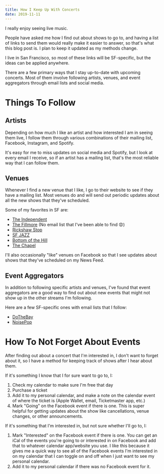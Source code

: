```yaml
---
title: How I Keep Up With Concerts
date: 2019-11-11
---
```


I really enjoy seeing live music.

People have asked me how I find out about shows to go to,
and having a list of links to send them would really make it easier to answer,
so that's what this blog post is.
I plan to keep it updated as my methods change.

I live in San Francisco, so most of these links will be SF-specific, but the
ideas can be applied anywhere.

There are a few primary ways that I stay up-to-date with upcoming concerts.
Most of them involve following artists, venues, and event aggregators through
email lists and social media.

# Things To Follow

## Artists

Depending on how much I like an artist and how interested I am in seeing them
live, I follow them through various combinations of their mailing list,
Facebook, Instagram, and Spotify.

It's easy for me to miss updates on social media and Spotify, but I look at
every email I receive, so if an artist has a mailing list,
that's the most reliable way that I can follow them.

## Venues

Whenever I find a new venue that I like, I go to their website to see if they
have a mailing list.
Most venues do and will send out periodic updates about all the new shows that
they've scheduled.

Some of my favorites in SF are:

- [The Independent](https://www.theindependentsf.com/)
- [The Fillmore](https://thefillmore.com/) (No email list that I've been able to find 😟)
- [Rickshaw Stop](https://www.rickshawstop.com/)
- [SF JAZZ](https://www.sfjazz.org/)
- [Bottom of the Hill](http://bottomofthehill.com/calendar.html#sthash.y7NB9VyN.IBFoWHJS.dpbs)
- [The Chapel](https://www.thechapelsf.com/contact/#email-signup)

I'll also occasionally "like" venues on Facebook so that I see updates about
shows that they've scheduled on my News Feed.

## Event Aggregators

In addition to following specific artists and venues, I've found that event
aggregators are a good way to find out about new events that might not show up
in the other streams I'm following.

Here are a few SF-specific ones with email lists that I follow:

- [DoTheBay](https://dothebay.com/)
- [NoisePop](https://www.noisepop.com/)

# How To Not Forget About Events

After finding out about a concert that I'm interested in,
I don't want to forget about it, so I have a method for keeping track of shows
after I hear about them.

If it's something I know that I for sure want to go to, I:

1. Check my calendar to make sure I'm free that day
2. Purchase a ticket
3. Add it to my personal calendar,
and make a note on the calendar event of where the ticket is
(Apple Wallet, email, Ticketmaster app, etc.)
4. Mark "Going" on the Facebook event if there is one.
This is super helpful for getting updates about the show like cancellations,
venue changes, or other announcements.

If it's something that I'm interested in, but not sure whether I'll go to, I:

1. Mark "Interested" on the Facebook event if there is one. You can get an iCal
of the events you're going to or interested in on Facebook and add that to
whatever calendar app/website you use. I like this because it gives me a quick
way to see all of the Facebook events I'm interested in on my calendar that I
can toggle on and off when I just want to see my personal calendar.
2. Add it to my personal calendar if there was no Facebook event for it.
